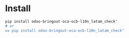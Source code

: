 # Install

```bash
pip install odoo-bringout-oca-ocb-l10n_latam_check"
# or
uv pip install odoo-bringout-oca-ocb-l10n_latam_check"
```
